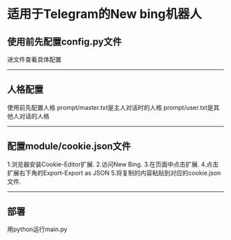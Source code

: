 # 适用于Telegram的New bing机器人
## 使用前先配置config.py文件

进文件查看具体配置

---

## 人格配置

使用前先配置人格
prompt/master.txt是主人对话时的人格
prompt/user.txt是其他人对话的人格

---

## 配置module/cookie.json文件
1.浏览器安装Cookie-Editor扩展.
2.访问New Bing.
3.在页面中点击扩展.
4.点击扩展右下角的Export-Export as JSON
5.将复制的内容粘贴到对应的cookie.json文件.

---

## 部署
用python运行main.py